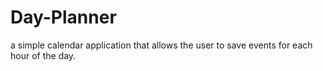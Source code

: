 # Day-Planner
 a simple calendar application that allows the user to save events for each hour of the day. 
